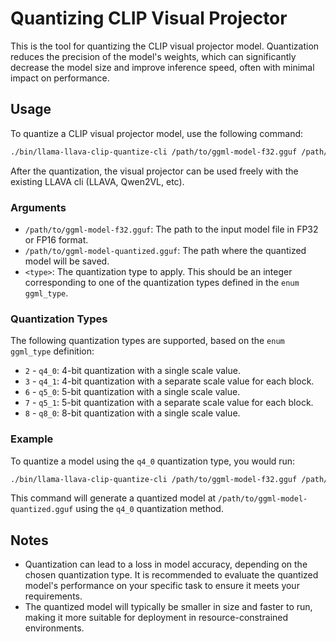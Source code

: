 # Quantizing CLIP Visual Projector

This is the tool for quantizing the CLIP visual projector model. Quantization reduces the precision of the model's weights, which can significantly decrease the model size and improve inference speed, often with minimal impact on performance.

## Usage

To quantize a CLIP visual projector model, use the following command:

```sh
./bin/llama-llava-clip-quantize-cli /path/to/ggml-model-f32.gguf /path/to/ggml-model-quantized.gguf <type>
```

After the quantization, the visual projector can be used freely with the existing LLAVA cli (LLAVA, Qwen2VL, etc).

### Arguments

- `/path/to/ggml-model-f32.gguf`: The path to the input model file in FP32 or FP16 format.
- `/path/to/ggml-model-quantized.gguf`: The path where the quantized model will be saved.
- `<type>`: The quantization type to apply. This should be an integer corresponding to one of the quantization types defined in the `enum ggml_type`.

### Quantization Types

The following quantization types are supported, based on the `enum ggml_type` definition:

- `2` - `q4_0`: 4-bit quantization with a single scale value.
- `3` - `q4_1`: 4-bit quantization with a separate scale value for each block.
- `6` - `q5_0`: 5-bit quantization with a single scale value.
- `7` - `q5_1`: 5-bit quantization with a separate scale value for each block.
- `8` - `q8_0`: 8-bit quantization with a single scale value.

### Example

To quantize a model using the `q4_0` quantization type, you would run:

```sh
./bin/llama-llava-clip-quantize-cli /path/to/ggml-model-f32.gguf /path/to/ggml-model-quantized.gguf 2
```

This command will generate a quantized model at `/path/to/ggml-model-quantized.gguf` using the `q4_0` quantization method.

## Notes

- Quantization can lead to a loss in model accuracy, depending on the chosen quantization type. It is recommended to evaluate the quantized model's performance on your specific task to ensure it meets your requirements.
- The quantized model will typically be smaller in size and faster to run, making it more suitable for deployment in resource-constrained environments.
